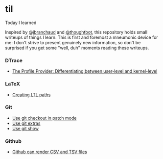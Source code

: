# til
Today I learned

Inspired by [@jbranchaud](https://github.com/jbranchaud/til) and
[@thoughtbot](https://github.com/thoughtbot/til), this repository holds
small writeups of things I learn. This is first and foremost a mneumonic
device for me: I don't strive to present genuinely new information, so don't
be surprised if you get some "well, duh" moments reading these writeups.

### DTrace

-  [The Profile Provider: Differentiating between user-level and kernel-level](dtrace/the-profile-provider-differentiating-user-level-and-kernel-level.md)

### LaTeX

-  [Creating LTL paths](latex/creating-ltl-paths.md)

### Git

- [Use git checkout in patch mode](git/use-git-checkout-p.md)
- [Use git extras](git/use-git-extras)
- [Use git show](git/use-git-show)

### Github

- [Github can render CSV and TSV files](github/github-can-render-csv-and-tsv-files.md)
